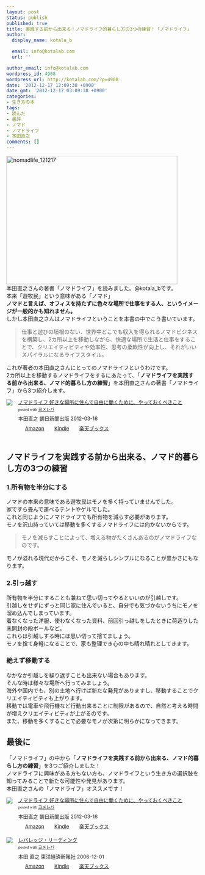 ```yaml
---
layout: post
status: publish
published: true
title: 実践する前から出来る！ノマドライフ的暮らし方の3つの練習！「ノマドライフ」
author:
  display_name: kotala_b

  email: info@kotalab.com
  url: ''

author_email: info@kotalab.com
wordpress_id: 4908
wordpress_url: http://kotalab.com/?p=4908
date: '2012-12-17 12:09:38 +0900'
date_gmt: '2012-12-17 03:09:38 +0900'
categories:
- 生き方の本
tags:
- 読んだ
- 書評
- ノマド
- ノマドライフ
- 本田直之
comments: []
---
```

<p><a href="http://kotalab.com/wp-content/uploads/nomadlife_121217.jpg" target="_blank"><img src="http://kotalab.com/wp-content/uploads/nomadlife_121217-448x336.jpg" alt="nomadlife_121217" width="448" height="336" class="alignnone size-large wp-image-4920" /></a><br />
本田直之さんの著書「ノマドライフ」を読みました。@kotala_bです。<br />
本来「遊牧民」という意味がある「ノマド」<br />
<strong>ノマドと言えば、オフィスを持たずに色々な場所で仕事をする人、というイメージが一般的かも知れません。</strong><br />
しかし本田直之さんはノマドライフということを本書の中でこう書いています。</p>
<blockquote><p>仕事と遊びの垣根のない、世界中どこでも収入を得られるノマドビジネスを構築し、2カ所以上を移動しながら、快適な場所で生活と仕事をすることで、クリエイティビティや効率性、思考の柔軟性が向上し、それがいいスパイラルになるライフスタイル。</p></blockquote>
<p>これが著者の本田直之さんにとってのノマドライフというわけです。<br />
2カ所以上を移動するノマドライフをするにあたって、「<strong>ノマドライフを実践する前から出来る、ノマド的暮らし方の練習</strong>」を本田直之さんの著書「ノマドライフ」から3つ紹介します。</p>
<div class="booklink-box" style="text-align:left;padding-bottom:20px;font-size:small;/zoom: 1;overflow: hidden;">
<div class="booklink-image" style="float:left;margin:0 15px 10px 0;"><a href="http://www.amazon.co.jp/exec/obidos/asin/4023310573/same-22/" name="booklink" rel="nofollow" target="_blank"><img src="http://ecx.images-amazon.com/images/I/41M5F1jiW5L._SL160_.jpg" style="border: none;" /></a></div>
<div class="booklink-info" style="line-height:120%;/zoom: 1;overflow: hidden;">
<div class="booklink-name" style="margin-bottom:10px;line-height:120%"><a href="http://www.amazon.co.jp/exec/obidos/asin/4023310573/same-22/" rel="nofollow" name="booklink" target="_blank">ノマドライフ 好きな場所に住んで自由に働くために、やっておくべきこと</a>
<div class="booklink-powered-date" style="font-size:8pt;margin-top:5px;font-family:verdana;line-height:120%">posted with <a href="http://yomereba.com" target="_blank">ヨメレバ</a></div>
</div>
<div class="booklink-detail" style="margin-bottom:5px;">本田直之 朝日新聞出版 2012-03-16    </div>
<div class="booklink-link2" style="margin-top:10px;">
<div class="shoplinkamazon" style="display:inline;margin-right:5px;background: url('http://img.yomereba.com/tam_y.gif') 0 0 no-repeat;padding: 2px 0 2px 18px;white-space: nowrap;"><a href="http://www.amazon.co.jp/exec/obidos/asin/4023310573/same-22/" rel="nofollow" target="_blank" title="アマゾン" >Amazon</a></div>
<div class="shoplinkkindle" style="display:inline;margin-right:5px;background: url('http://img.yomereba.com/tam_y.gif') 0 0 no-repeat;padding: 2px 0 2px 18px;white-space: nowrap;"><a href="http://www.amazon.co.jp/gp/search?keywords=%83m%83%7D%83h%83%89%83C%83t%20%8DD%82%AB%82%C8%8F%EA%8F%8A%82%C9%8FZ%82%F1%82%C5%8E%A9%97R%82%C9%93%AD%82%AD%82%BD%82%DF%82%C9%81A%82%E2%82%C1%82%C4%82%A8%82%AD%82%D7%82%AB%82%B1%82%C6&__mk_ja_JP=%83J%83%5E%83J%83i&url=node%3D2275256051&tag=same-22" rel="nofollow" target="_blank" >Kindle</a></div>
<div class="shoplinkrakuten" style="display:inline;margin-right:5px;background: url('http://img.yomereba.com/tam_y.gif') 0 -50px no-repeat;padding: 2px 0 2px 18px;white-space: nowrap;"><a href="http://hb.afl.rakuten.co.jp/hgc/0fa7afc8.bbfc196a.0fa7afc9.d56c38f1/?pc=http%3A%2F%2Fbooks.rakuten.co.jp%2Frb%2F11569355%2F%3Fscid%3Daf_ich_link_urltxt%26m%3Dhttp%3A%2F%2Fm.rakuten.co.jp%2Fev%2Fbook%2F" rel="nofollow" target="_blank" title="楽天ブックス" >楽天ブックス</a></div>
</div>
</div>
<div class="booklink-footer" style="clear: left"></div>
</div>
<p><!--more--></p>
<h2>ノマドライフを実践する前から出来る、ノマド的暮らし方の3つの練習</h2>
<h3>1.所有物を半分にする</h3>
<p>ノマドの本来の意味である遊牧民はモノを多く持っていませんでした。<br />
家ですら畳んで運べるテントやゲルでした。<br />
これと同じようにノマドライフでも所有物を減らす必要があります。<br />
モノを沢山持っていては移動を多くするノマドライフには向かないからです。</p>
<blockquote><p>モノを減らすことによって、増える物がたくさんあるのがノマドライフなのです。</p></blockquote>
<p>モノが溢れる現代だからこそ、モノを減らしシンプルになることが豊かさにもなります。</p>
<h3>2.引っ越す</h3>
<p>所有物を半分にすることも兼ねて思い切ってやるといいのが引越しです。<br />
引越しをせずにずっと同じ家に住んでいると、自分でも気づかないうちにモノを溜め込んでしまっています。<br />
着なくなった洋服、使わなくなった資料、前回引っ越しをしたときに荷造りした未開封の段ボールなど。<br />
これらは引越しする時には思い切って捨てましょう。<br />
モノを捨て身軽になることで、家も整理でき心の中も晴れ晴れとしてきます。</p>
<h3>絶えず移動する</h3>
<p>なかなか引越しを繰り返すことも出来ない場合もあります。<br />
そんな時は様々な場所へ行ってみましょう。<br />
海外や国内でも、別の土地へ行けば新たな発見がありますし、移動することでクリエイティビティも上がります。<br />
移動では電車や飛行機など行動出来ることに制限があるので、自然と考える時間が増えクリエイティビティが上がるのです。<br />
また、移動を多くすることで必要なモノが次第に明らかになってきます。</p>
<h2>最後に</h2>
<p>「ノマドライフ」の中から「<strong>ノマドライフを実践する前から出来る、ノマド的暮らし方の練習</strong>」を3つご紹介しました！<br />
ノマドライフに興味がある方もない方も、ノマドライフという生き方の選択肢を知ってみることで新たな可能性や発見があります。<br />
本田直之さんの「ノマドライフ」オススメです！</p>
<div class="booklink-box" style="text-align:left;padding-bottom:20px;font-size:small;/zoom: 1;overflow: hidden;">
<div class="booklink-image" style="float:left;margin:0 15px 10px 0;"><a href="http://www.amazon.co.jp/exec/obidos/asin/4023310573/same-22/" name="booklink" rel="nofollow" target="_blank"><img src="http://ecx.images-amazon.com/images/I/41M5F1jiW5L._SL160_.jpg" style="border: none;" /></a></div>
<div class="booklink-info" style="line-height:120%;/zoom: 1;overflow: hidden;">
<div class="booklink-name" style="margin-bottom:10px;line-height:120%"><a href="http://www.amazon.co.jp/exec/obidos/asin/4023310573/same-22/" rel="nofollow" name="booklink" target="_blank">ノマドライフ 好きな場所に住んで自由に働くために、やっておくべきこと</a>
<div class="booklink-powered-date" style="font-size:8pt;margin-top:5px;font-family:verdana;line-height:120%">posted with <a href="http://yomereba.com" target="_blank">ヨメレバ</a></div>
</div>
<div class="booklink-detail" style="margin-bottom:5px;">本田直之 朝日新聞出版 2012-03-16    </div>
<div class="booklink-link2" style="margin-top:10px;">
<div class="shoplinkamazon" style="display:inline;margin-right:5px;background: url('http://img.yomereba.com/tam_y.gif') 0 0 no-repeat;padding: 2px 0 2px 18px;white-space: nowrap;"><a href="http://www.amazon.co.jp/exec/obidos/asin/4023310573/same-22/" rel="nofollow" target="_blank" title="アマゾン" >Amazon</a></div>
<div class="shoplinkkindle" style="display:inline;margin-right:5px;background: url('http://img.yomereba.com/tam_y.gif') 0 0 no-repeat;padding: 2px 0 2px 18px;white-space: nowrap;"><a href="http://www.amazon.co.jp/gp/search?keywords=%83m%83%7D%83h%83%89%83C%83t%20%8DD%82%AB%82%C8%8F%EA%8F%8A%82%C9%8FZ%82%F1%82%C5%8E%A9%97R%82%C9%93%AD%82%AD%82%BD%82%DF%82%C9%81A%82%E2%82%C1%82%C4%82%A8%82%AD%82%D7%82%AB%82%B1%82%C6&__mk_ja_JP=%83J%83%5E%83J%83i&url=node%3D2275256051&tag=same-22" rel="nofollow" target="_blank" >Kindle</a></div>
<div class="shoplinkrakuten" style="display:inline;margin-right:5px;background: url('http://img.yomereba.com/tam_y.gif') 0 -50px no-repeat;padding: 2px 0 2px 18px;white-space: nowrap;"><a href="http://hb.afl.rakuten.co.jp/hgc/0fa7afc8.bbfc196a.0fa7afc9.d56c38f1/?pc=http%3A%2F%2Fbooks.rakuten.co.jp%2Frb%2F11569355%2F%3Fscid%3Daf_ich_link_urltxt%26m%3Dhttp%3A%2F%2Fm.rakuten.co.jp%2Fev%2Fbook%2F" rel="nofollow" target="_blank" title="楽天ブックス" >楽天ブックス</a></div>
</div>
</div>
<div class="booklink-footer" style="clear: left"></div>
</div>
<div class="booklink-box" style="text-align:left;padding-bottom:20px;font-size:small;/zoom: 1;overflow: hidden;">
<div class="booklink-image" style="float:left;margin:0 15px 10px 0;"><a href="http://www.amazon.co.jp/exec/obidos/asin/4492042695/same-22/" name="booklink" rel="nofollow" target="_blank"><img src="http://ecx.images-amazon.com/images/I/51BE1142H2L._SL160_.jpg" style="border: none;" /></a></div>
<div class="booklink-info" style="line-height:120%;/zoom: 1;overflow: hidden;">
<div class="booklink-name" style="margin-bottom:10px;line-height:120%"><a href="http://www.amazon.co.jp/exec/obidos/asin/4492042695/same-22/" rel="nofollow" name="booklink" target="_blank">レバレッジ・リーディング</a>
<div class="booklink-powered-date" style="font-size:8pt;margin-top:5px;font-family:verdana;line-height:120%">posted with <a href="http://yomereba.com" target="_blank">ヨメレバ</a></div>
</div>
<div class="booklink-detail" style="margin-bottom:5px;">本田 直之 東洋経済新報社 2006-12-01    </div>
<div class="booklink-link2" style="margin-top:10px;">
<div class="shoplinkamazon" style="display:inline;margin-right:5px;background: url('http://img.yomereba.com/tam_y.gif') 0 0 no-repeat;padding: 2px 0 2px 18px;white-space: nowrap;"><a href="http://www.amazon.co.jp/exec/obidos/asin/4492042695/same-22/" rel="nofollow" target="_blank" title="アマゾン" >Amazon</a></div>
<div class="shoplinkkindle" style="display:inline;margin-right:5px;background: url('http://img.yomereba.com/tam_y.gif') 0 0 no-repeat;padding: 2px 0 2px 18px;white-space: nowrap;"><a href="http://www.amazon.co.jp/exec/obidos/ASIN/B00978ZRTU/same-22/" rel="nofollow" target="_blank" >Kindle</a></div>
<div class="shoplinkrakuten" style="display:inline;margin-right:5px;background: url('http://img.yomereba.com/tam_y.gif') 0 -50px no-repeat;padding: 2px 0 2px 18px;white-space: nowrap;"><a href="http://hb.afl.rakuten.co.jp/hgc/0fa7afc8.bbfc196a.0fa7afc9.d56c38f1/?pc=http%3A%2F%2Fbooks.rakuten.co.jp%2Frb%2F4175228%2F%3Fscid%3Daf_ich_link_urltxt%26m%3Dhttp%3A%2F%2Fm.rakuten.co.jp%2Fev%2Fbook%2F" rel="nofollow" target="_blank" title="楽天ブックス" >楽天ブックス</a></div>
</div>
</div>
<div class="booklink-footer" style="clear: left"></div>
</div>
